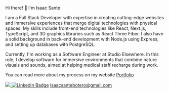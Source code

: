 Hi there! 👋 I'm Isaac Sante

I am a Full Stack Developer with expertise in creating cutting-edge websites and immersive experiences that merge digital technologies with physical spaces. My skills include front-end technologies like React, Next.js, TypeScript, and 3D graphics libraries such as React Three Fiber. I also have a solid background in back-end development with Node.js using Express, and setting up databases with PostgreSQL.

Currently, I'm working as a Software Engineer at Studio Elsewhere. In this role, I develop software for immersive environments that combine nature visuals and sounds, aimed at helping medical staff recharge during work.

You can read more about my process on my website [Portfolio](https://isaacsante.com)

<a href="https://www.instagram.com/isaac.sante.studio/"> <img src="https://img.shields.io/badge/Instagram-E4405F?style=for-the-badge&logo=instagram&logoColor=white" /> </a>
[![Linkedin Badge](https://img.shields.io/badge/-Isaac_Sante-blue?style=flat-square&logo=Linkedin&logoColor=white)](https://www.linkedin.com/in/isaac-sante-231765133)
isaacsantebotero@gmail.com


<!--
**IsaacSante/IsaacSante** is a ✨ _special_ ✨ repository because its `README.md` (this file) appears on your GitHub profile.

Here are some ideas to get you started:

- 🔭 I’m currently working on ...
- 🌱 I’m currently learning ...
- 👯 I’m looking to collaborate on ...
- 🤔 I’m looking for help with ...
- 💬 Ask me about ...
- 📫 How to reach me: ...
- 😄 Pronouns: ...
- ⚡ Fun fact: ...
  -->
